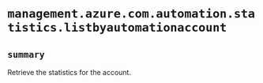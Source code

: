 # `management.azure.com.automation.statistics.listbyautomationaccount`

## `summary`
Retrieve the statistics for the account.


